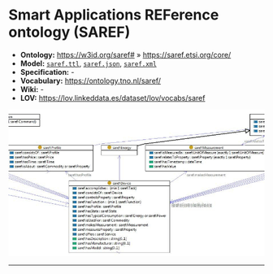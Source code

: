 # Smart Applications REFerence ontology (SAREF)

- **Ontology:** https://w3id.org/saref# &raquo; https://saref.etsi.org/core/
- **Model:** [`saref.ttl`](local/saref.ttl), [`saref.json`](local/saref.json), [`saref.xml`](local/saref.xml)
- **Specification:** -
- **Vocabulary:** https://ontology.tno.nl/saref/
- **Wiki:** -
- **LOV:** https://lov.linkeddata.es/dataset/lov/vocabs/saref

![](images/saref-device.edited.jpg)

---
